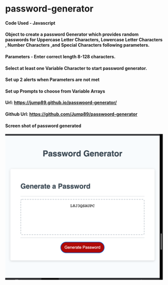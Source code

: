 # password-generator

#### Code Used - Javascript 

#### Object to create a password Generator which provides random passwords for Uppercase Letter Characters, Lowercase Letter Characters , Number Characters ,and Special Characters following parameters.

#### Parameters - Enter correct length 8-128 characters.
#### Select at least one Variable Character to start password generator.


#### Set up 2 alerts when Parameters are not met 
#### Set up Prompts to choose from Variable Arrays 

#### Url:  https://jump89.github.io/passwoord-generator/
#### Github Url: https://github.com/Jump89/passwoord-generator
#### Screen shot of password generated 
![](./Image/Passwordgenerator.png)
